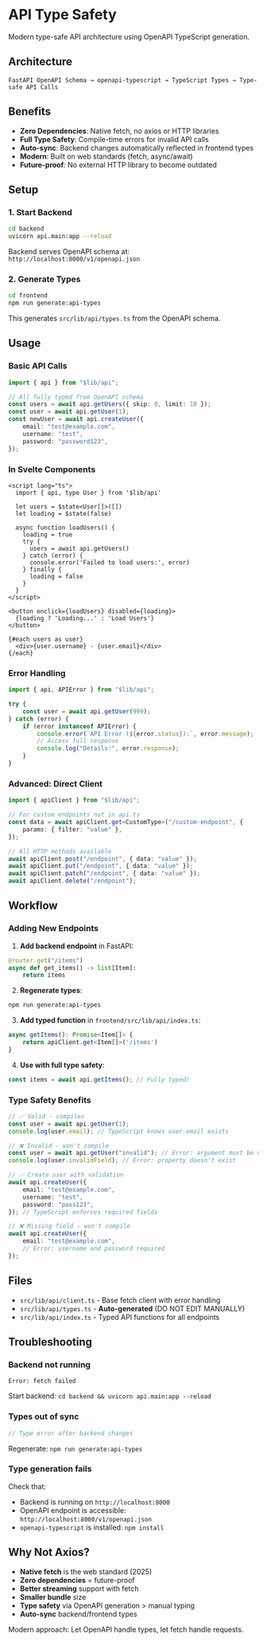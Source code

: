 # API Type Safety

Modern type-safe API architecture using OpenAPI TypeScript generation.

## Architecture

```
FastAPI OpenAPI Schema → openapi-typescript → TypeScript Types → Type-safe API Calls
```

## Benefits

-   **Zero Dependencies**: Native fetch, no axios or HTTP libraries
-   **Full Type Safety**: Compile-time errors for invalid API calls
-   **Auto-sync**: Backend changes automatically reflected in frontend types
-   **Modern**: Built on web standards (fetch, async/await)
-   **Future-proof**: No external HTTP library to become outdated

## Setup

### 1. Start Backend

```bash
cd backend
uvicorn api.main:app --reload
```

Backend serves OpenAPI schema at: `http://localhost:8000/v1/openapi.json`

### 2. Generate Types

```bash
cd frontend
npm run generate:api-types
```

This generates `src/lib/api/types.ts` from the OpenAPI schema.

## Usage

### Basic API Calls

```typescript
import { api } from "$lib/api";

// All fully typed from OpenAPI schema
const users = await api.getUsers({ skip: 0, limit: 10 });
const user = await api.getUser(1);
const newUser = await api.createUser({
	email: "test@example.com",
	username: "test",
	password: "password123",
});
```

### In Svelte Components

```svelte
<script lang="ts">
  import { api, type User } from '$lib/api'

  let users = $state<User[]>([])
  let loading = $state(false)

  async function loadUsers() {
    loading = true
    try {
      users = await api.getUsers()
    } catch (error) {
      console.error('Failed to load users:', error)
    } finally {
      loading = false
    }
  }
</script>

<button onclick={loadUsers} disabled={loading}>
  {loading ? 'Loading...' : 'Load Users'}
</button>

{#each users as user}
  <div>{user.username} - {user.email}</div>
{/each}
```

### Error Handling

```typescript
import { api, APIError } from "$lib/api";

try {
	const user = await api.getUser(999);
} catch (error) {
	if (error instanceof APIError) {
		console.error(`API Error (${error.status}):`, error.message);
		// Access full response
		console.log("Details:", error.response);
	}
}
```

### Advanced: Direct Client

```typescript
import { apiClient } from "$lib/api";

// For custom endpoints not in api.ts
const data = await apiClient.get<CustomType>("/custom-endpoint", {
	params: { filter: "value" },
});

// All HTTP methods available
await apiClient.post("/endpoint", { data: "value" });
await apiClient.put("/endpoint", { data: "value" });
await apiClient.patch("/endpoint", { data: "value" });
await apiClient.delete("/endpoint");
```

## Workflow

### Adding New Endpoints

1. **Add backend endpoint** in FastAPI:

```python
@router.get("/items")
async def get_items() -> list[Item]:
    return items
```

2. **Regenerate types**:

```bash
npm run generate:api-types
```

3. **Add typed function** in `frontend/src/lib/api/index.ts`:

```typescript
async getItems(): Promise<Item[]> {
	return apiClient.get<Item[]>('/items')
}
```

4. **Use with full type safety**:

```typescript
const items = await api.getItems(); // Fully typed!
```

### Type Safety Benefits

```typescript
// ✅ Valid - compiles
const user = await api.getUser(1);
console.log(user.email); // TypeScript knows user.email exists

// ❌ Invalid - won't compile
const user = await api.getUser("invalid"); // Error: argument must be number
console.log(user.invalidField); // Error: property doesn't exist

// ✅ Create user with validation
await api.createUser({
	email: "test@example.com",
	username: "test",
	password: "pass123",
}); // TypeScript enforces required fields

// ❌ Missing field - won't compile
await api.createUser({
	email: "test@example.com",
	// Error: username and password required
});
```

## Files

-   `src/lib/api/client.ts` - Base fetch client with error handling
-   `src/lib/api/types.ts` - **Auto-generated** (DO NOT EDIT MANUALLY)
-   `src/lib/api/index.ts` - Typed API functions for all endpoints

## Troubleshooting

### Backend not running

```
Error: fetch failed
```

Start backend: `cd backend && uvicorn api.main:app --reload`

### Types out of sync

```typescript
// Type error after backend changes
```

Regenerate: `npm run generate:api-types`

### Type generation fails

Check that:

-   Backend is running on `http://localhost:8000`
-   OpenAPI endpoint is accessible: `http://localhost:8000/v1/openapi.json`
-   `openapi-typescript` is installed: `npm install`

## Why Not Axios?

-   **Native fetch** is the web standard (2025)
-   **Zero dependencies** = future-proof
-   **Better streaming** support with fetch
-   **Smaller bundle** size
-   **Type safety** via OpenAPI generation > manual typing
-   **Auto-sync** backend/frontend types

Modern approach: Let OpenAPI handle types, let fetch handle requests.

